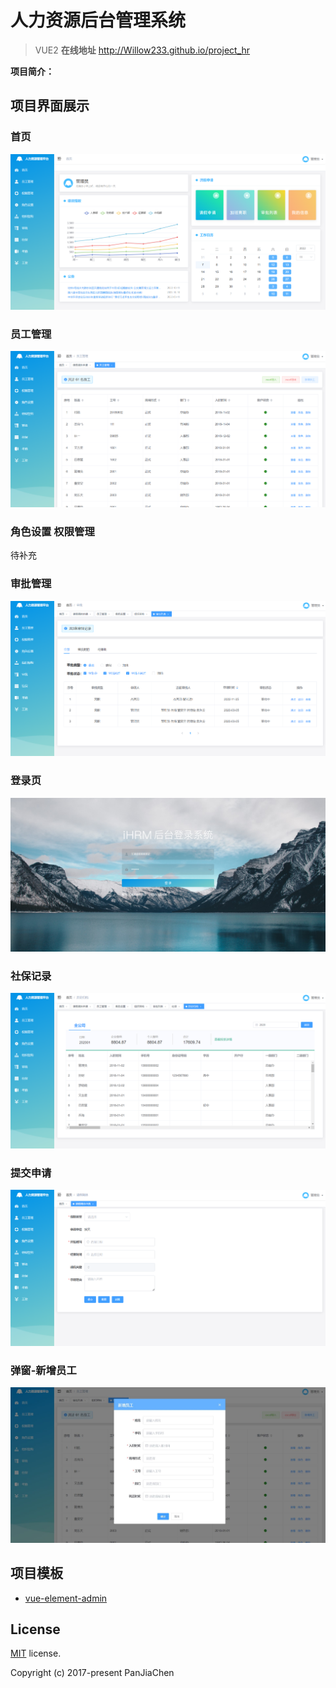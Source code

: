 # 人力资源后台管理系统

> VUE2
**在线地址** http://Willow233.github.io/project_hr

**项目简介：**

## 项目界面展示

### 首页
![image](https://github.com/Willow233/Picture_project/blob/main/hrPicture/dashboard.png)
### 员工管理
![image](https://github.com/Willow233/Picture_project/blob/main/hrPicture/empolyee.png)
### 角色设置 权限管理
待补充
### 审批管理
![image](https://github.com/Willow233/Picture_project/blob/main/hrPicture/aproval.png)
### 登录页
![image](https://github.com/Willow233/Picture_project/blob/main/hrPicture/loginPage.png)
### 社保记录
![image](https://github.com/Willow233/Picture_project/blob/main/hrPicture/socialform.png)
### 提交申请
![image](https://github.com/Willow233/Picture_project/blob/main/hrPicture/apply.png)
### 弹窗-新增员工
![image](https://github.com/Willow233/Picture_project/blob/main/hrPicture/addDialog.jpg)

## 项目模板

- [vue-element-admin](https://github.com/PanJiaChen/vue-element-admin)

## License

[MIT](https://github.com/PanJiaChen/vue-admin-template/blob/master/LICENSE) license.

Copyright (c) 2017-present PanJiaChen
